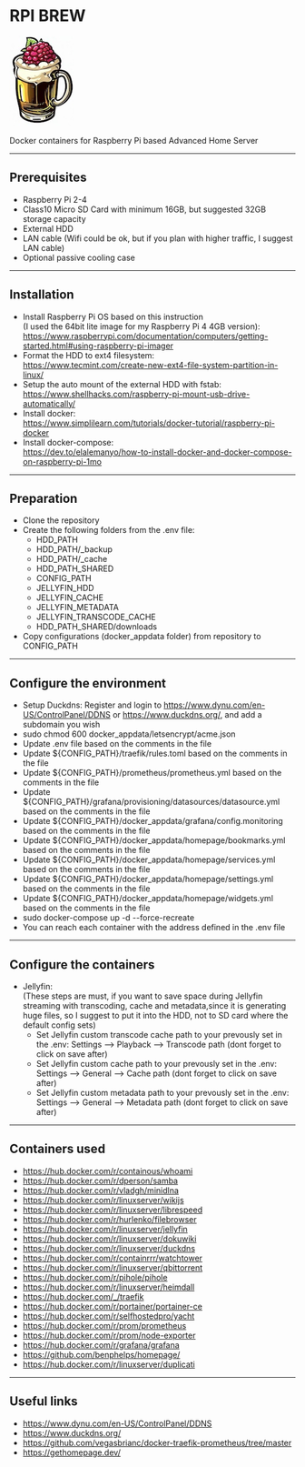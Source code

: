 # RPI BREW

![RPI BREW LOGO](images/rpi_brew_logo.jpeg)

Docker containers for Raspberry Pi based Advanced Home Server

---

## Prerequisites

- Raspberry Pi 2-4
- Class10 Micro SD Card with minimum 16GB, but suggested 32GB storage capacity
- External HDD
- LAN cable (Wifi could be ok, but if you plan with higher traffic, I suggest LAN cable)
- Optional passive cooling case

---

## Installation

- Install Raspberry Pi OS based on this instruction  
(I used the 64bit lite image for my Raspberry Pi 4 4GB version):  
<https://www.raspberrypi.com/documentation/computers/getting-started.html#using-raspberry-pi-imager>
- Format the HDD to ext4 filesystem:  
<https://www.tecmint.com/create-new-ext4-file-system-partition-in-linux/>
- Setup the auto mount of the external HDD with fstab:  
<https://www.shellhacks.com/raspberry-pi-mount-usb-drive-automatically/>
- Install docker:  
<https://www.simplilearn.com/tutorials/docker-tutorial/raspberry-pi-docker>
- Install docker-compose:  
<https://dev.to/elalemanyo/how-to-install-docker-and-docker-compose-on-raspberry-pi-1mo>

---

## Preparation

- Clone the repository
- Create the following folders from the .env file:
  - HDD_PATH
  - HDD_PATH/_backup
  - HDD_PATH/_cache
  - HDD_PATH_SHARED
  - CONFIG_PATH
  - JELLYFIN_HDD
  - JELLYFIN_CACHE
  - JELLYFIN_METADATA
  - JELLYFIN_TRANSCODE_CACHE
  - HDD_PATH_SHARED/downloads
- Copy configurations (docker_appdata folder) from repository to CONFIG_PATH

---

## Configure the environment

- Setup Duckdns: Register and login to <https://www.dynu.com/en-US/ControlPanel/DDNS> or <https://www.duckdns.org/>, and add a subdomain you wish
- sudo chmod 600 docker_appdata/letsencrypt/acme.json
- Update .env file based on the comments in the file
- Update ${CONFIG_PATH}/traefik/rules.toml based on the comments in the file
- Update ${CONFIG_PATH}/prometheus/prometheus.yml based on the comments in the file
- Update ${CONFIG_PATH}/grafana/provisioning/datasources/datasource.yml based on the comments in the file
- Update ${CONFIG_PATH}/docker_appdata/grafana/config.monitoring based on the comments in the file
- Update ${CONFIG_PATH}/docker_appdata/homepage/bookmarks.yml based on the comments in the file
- Update ${CONFIG_PATH}/docker_appdata/homepage/services.yml based on the comments in the file
- Update ${CONFIG_PATH}/docker_appdata/homepage/settings.yml based on the comments in the file
- Update ${CONFIG_PATH}/docker_appdata/homepage/widgets.yml based on the comments in the file
- sudo docker-compose up -d --force-recreate
- You can reach each container with the address defined in the .env file

---

## Configure the containers

- Jellyfin:  
(These steps are must, if you want to save space during Jellyfin streaming with transcoding, cache and metadata,since it is generating huge files, so I suggest to put it into the HDD, not to SD card where the default config sets)
  - Set Jellyfin custom transcode cache path to your prevously set in the .env: Settings --> Playback --> Transcode path (dont forget to click on save after)
  - Set Jellyfin custom cache path to your prevously set in the .env: Settings --> General --> Cache path (dont forget to click on save after)
  - Set Jellyfin custom metadata path to your prevously set in the .env: Settings --> General --> Metadata path (dont forget to click on save after)

---

## Containers used

- <https://hub.docker.com/r/containous/whoami>
- <https://hub.docker.com/r/dperson/samba>
- <https://hub.docker.com/r/vladgh/minidlna>
- <https://hub.docker.com/r/linuxserver/wikijs>
- <https://hub.docker.com/r/linuxserver/librespeed>
- <https://hub.docker.com/r/hurlenko/filebrowser>
- <https://hub.docker.com/r/linuxserver/jellyfin>
- <https://hub.docker.com/r/linuxserver/dokuwiki>
- <https://hub.docker.com/r/linuxserver/duckdns>
- <https://hub.docker.com/r/containrrr/watchtower>
- <https://hub.docker.com/r/linuxserver/qbittorrent>
- <https://hub.docker.com/r/pihole/pihole>
- <https://hub.docker.com/r/linuxserver/heimdall>
- <https://hub.docker.com/_/traefik>
- <https://hub.docker.com/r/portainer/portainer-ce>
- <https://hub.docker.com/r/selfhostedpro/yacht>
- <https://hub.docker.com/r/prom/prometheus>
- <https://hub.docker.com/r/prom/node-exporter>
- <https://hub.docker.com/r/grafana/grafana>
- <https://github.com/benphelps/homepage/>
- <https://hub.docker.com/r/linuxserver/duplicati>

---

## Useful links

- <https://www.dynu.com/en-US/ControlPanel/DDNS>
- <https://www.duckdns.org/>
- <https://github.com/vegasbrianc/docker-traefik-prometheus/tree/master>
- <https://gethomepage.dev/>